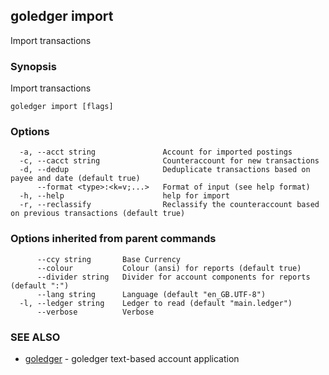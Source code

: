 ## goledger import

Import transactions

### Synopsis

Import transactions

```
goledger import [flags]
```

### Options

```
  -a, --acct string               Account for imported postings
  -c, --cacct string              Counteraccount for new transactions
  -d, --dedup                     Deduplicate transactions based on payee and date (default true)
      --format <type>:<k=v;...>   Format of input (see help format)
  -h, --help                      help for import
  -r, --reclassify                Reclassify the counteraccount based on previous transactions (default true)
```

### Options inherited from parent commands

```
      --ccy string       Base Currency
      --colour           Colour (ansi) for reports (default true)
      --divider string   Divider for account components for reports (default ":")
      --lang string      Language (default "en_GB.UTF-8")
  -l, --ledger string    Ledger to read (default "main.ledger")
      --verbose          Verbose
```

### SEE ALSO

* [goledger](goledger.md)	 - goledger text-based account application

